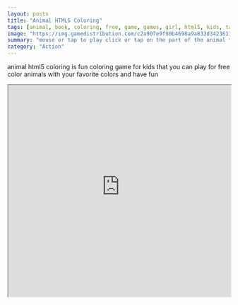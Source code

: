 ```yaml
---
layout: posts
title: "Animal HTML5 Coloring"
tags: [animal, book, coloring, free, game, games, girl, html5, kids, tap, free, online, games, oyna, game, free, games, play, play, games]
image: "https://img.gamedistribution.com/c2a907e9f90b4698a9a833d3423611d5.jpg"
summary: "mouse or tap to play click or tap on the part of the animal to color it  free online games oyna game free games play play games"
category: "Action"
---
```


animal html5 coloring is fun coloring game for kids that you can play for free color animals with your favorite colors and have fun

<iframe width="100%" height="480px;" src="https://html5.gamedistribution.com/c2a907e9f90b4698a9a833d3423611d5/"></iframe>